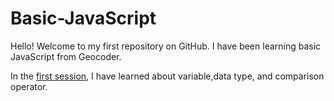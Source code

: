 # Basic-JavaScript
Hello! Welcome to my first repository on GitHub.
I have been learning basic JavaScript from Geocoder.

In the [first session](https://github.com/Israt-Jahan-Shonom/Basic-JavaScript/blob/main/Session-1%3A%20Variable%2C%20Data%20type%2C%20Comparison%20operators), I have learned about variable,data type, and comparison operator.
